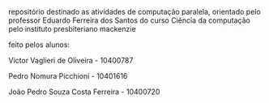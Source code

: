 repositório destinado as atividades de computação paralela, orientado pelo professor Eduardo Ferreira dos Santos do curso Ciência da computação pelo instituto presbiteriano mackenzie

feito pelos alunos:

Victor Vaglieri de Oliveira - 10400787

Pedro Nomura Picchioni - 10401616

João Pedro Souza Costa Ferreira - 10400720
